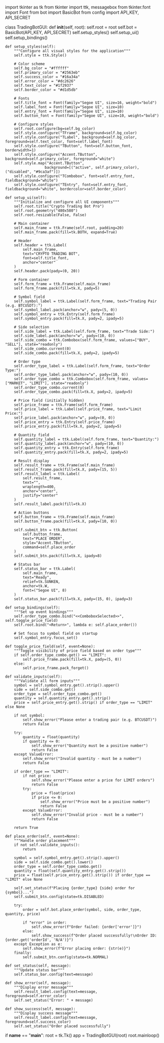 import tkinter as tk
from tkinter import ttk, messagebox
from tkinter.font import Font
from bot import BasicBot
from config import API_KEY, API_SECRET

class TradingBotGUI:
    def __init__(self, root):
        self.root = root
        self.bot = BasicBot(API_KEY, API_SECRET)
        self.setup_styles()
        self.setup_ui()
        self.setup_bindings()

    def setup_styles(self):
        """Configure all visual styles for the application"""
        self.style = ttk.Style()
        
        # Color scheme
        self.bg_color = "#ffffff"
        self.primary_color = "#2563eb"
        self.success_color = "#16a34a"
        self.error_color = "#dc2626"
        self.text_color = "#1f2937"
        self.border_color = "#d1d5db"
        
        # Fonts
        self.title_font = Font(family="Segoe UI", size=16, weight="bold")
        self.label_font = Font(family="Segoe UI", size=10)
        self.entry_font = Font(family="Segoe UI", size=10)
        self.button_font = Font(family="Segoe UI", size=10, weight="bold")
        
        # Configure styles
        self.root.configure(bg=self.bg_color)
        self.style.configure("TFrame", background=self.bg_color)
        self.style.configure("TLabel", background=self.bg_color, foreground=self.text_color, font=self.label_font)
        self.style.configure("TButton", font=self.button_font, borderwidth=1)
        self.style.configure("Accent.TButton", background=self.primary_color, foreground="white")
        self.style.map("Accent.TButton",
                      background=[("active", self.primary_color), ("disabled", "#9ca3af")])
        self.style.configure("TCombobox", font=self.entry_font, fieldbackground="white")
        self.style.configure("TEntry", font=self.entry_font, fieldbackground="white", bordercolor=self.border_color)

    def setup_ui(self):
        """Initialize and configure all UI components"""
        self.root.title("Crypto Trading Bot Pro")
        self.root.geometry("480x580")
        self.root.resizable(False, False)
        
        # Main container
        self.main_frame = ttk.Frame(self.root, padding=20)
        self.main_frame.pack(fill=tk.BOTH, expand=True)
        
        # Header
        self.header = ttk.Label(
            self.main_frame,
            text="CRYPTO TRADING BOT",
            font=self.title_font,
            anchor="center"
        )
        self.header.pack(pady=(0, 20))
        
        # Form container
        self.form_frame = ttk.Frame(self.main_frame)
        self.form_frame.pack(fill=tk.X, pady=5)
        
        # Symbol field
        self.symbol_label = ttk.Label(self.form_frame, text="Trading Pair (e.g. BTCUSDT):")
        self.symbol_label.pack(anchor="w", pady=(5, 0))
        self.symbol_entry = ttk.Entry(self.form_frame)
        self.symbol_entry.pack(fill=tk.X, pady=2, ipady=5)
        
        # Side selection
        self.side_label = ttk.Label(self.form_frame, text="Trade Side:")
        self.side_label.pack(anchor="w", pady=(10, 0))
        self.side_combo = ttk.Combobox(self.form_frame, values=["BUY", "SELL"], state="readonly")
        self.side_combo.current(0)
        self.side_combo.pack(fill=tk.X, pady=2, ipady=5)
        
        # Order type
        self.order_type_label = ttk.Label(self.form_frame, text="Order Type:")
        self.order_type_label.pack(anchor="w", pady=(10, 0))
        self.order_type_combo = ttk.Combobox(self.form_frame, values=["MARKET", "LIMIT"], state="readonly")
        self.order_type_combo.current(0)
        self.order_type_combo.pack(fill=tk.X, pady=2, ipady=5)
        
        # Price field (initially hidden)
        self.price_frame = ttk.Frame(self.form_frame)
        self.price_label = ttk.Label(self.price_frame, text="Limit Price:")
        self.price_label.pack(anchor="w", pady=(0, 0))
        self.price_entry = ttk.Entry(self.price_frame)
        self.price_entry.pack(fill=tk.X, pady=2, ipady=5)
        
        # Quantity field
        self.quantity_label = ttk.Label(self.form_frame, text="Quantity:")
        self.quantity_label.pack(anchor="w", pady=(10, 0))
        self.quantity_entry = ttk.Entry(self.form_frame)
        self.quantity_entry.pack(fill=tk.X, pady=2, ipady=5)
        
        # Result display
        self.result_frame = ttk.Frame(self.main_frame)
        self.result_frame.pack(fill=tk.X, pady=(15, 5))
        self.result_label = ttk.Label(
            self.result_frame,
            text="",
            wraplength=400,
            anchor="center",
            justify="center"
        )
        self.result_label.pack(fill=tk.X)
        
        # Action buttons
        self.button_frame = ttk.Frame(self.main_frame)
        self.button_frame.pack(fill=tk.X, pady=(10, 0))
        
        self.submit_btn = ttk.Button(
            self.button_frame,
            text="PLACE ORDER",
            style="Accent.TButton",
            command=self.place_order
        )
        self.submit_btn.pack(fill=tk.X, ipady=8)
        
        # Status bar
        self.status_bar = ttk.Label(
            self.main_frame,
            text="Ready",
            relief=tk.SUNKEN,
            anchor=tk.W,
            font=("Segoe UI", 8)
        )
        self.status_bar.pack(fill=tk.X, pady=(15, 0), ipady=3)

    def setup_bindings(self):
        """Set up event bindings"""
        self.order_type_combo.bind("<<ComboboxSelected>>", self.toggle_price_field)
        self.root.bind("<Return>", lambda e: self.place_order())
        
        # Set focus to symbol field on startup
        self.symbol_entry.focus_set()

    def toggle_price_field(self, event=None):
        """Toggle visibility of price field based on order type"""
        if self.order_type_combo.get() == "LIMIT":
            self.price_frame.pack(fill=tk.X, pady=(5, 0))
        else:
            self.price_frame.pack_forget()

    def validate_inputs(self):
        """Validate all form inputs"""
        symbol = self.symbol_entry.get().strip().upper()
        side = self.side_combo.get()
        order_type = self.order_type_combo.get()
        quantity = self.quantity_entry.get().strip()
        price = self.price_entry.get().strip() if order_type == "LIMIT" else None
        
        if not symbol:
            self.show_error("Please enter a trading pair (e.g. BTCUSDT)")
            return False
        
        try:
            quantity = float(quantity)
            if quantity <= 0:
                self.show_error("Quantity must be a positive number")
                return False
        except ValueError:
            self.show_error("Invalid quantity - must be a number")
            return False
        
        if order_type == "LIMIT":
            if not price:
                self.show_error("Please enter a price for LIMIT orders")
                return False
            try:
                price = float(price)
                if price <= 0:
                    self.show_error("Price must be a positive number")
                    return False
            except ValueError:
                self.show_error("Invalid price - must be a number")
                return False
        
        return True

    def place_order(self, event=None):
        """Handle order placement"""
        if not self.validate_inputs():
            return
            
        symbol = self.symbol_entry.get().strip().upper()
        side = self.side_combo.get().lower()
        order_type = self.order_type_combo.get()
        quantity = float(self.quantity_entry.get().strip())
        price = float(self.price_entry.get().strip()) if order_type == "LIMIT" else None
        
        self.set_status(f"Placing {order_type} {side} order for {symbol}...")
        self.submit_btn.config(state=tk.DISABLED)
        
        try:
            order = self.bot.place_order(symbol, side, order_type, quantity, price)
            
            if "error" in order:
                self.show_error(f"Order failed: {order['error']}")
            else:
                self.show_success(f"Order placed successfully!\nOrder ID: {order.get('orderId', 'N/A')}")
        except Exception as e:
            self.show_error(f"Error placing order: {str(e)}")
        finally:
            self.submit_btn.config(state=tk.NORMAL)

    def set_status(self, message):
        """Update status bar"""
        self.status_bar.config(text=message)

    def show_error(self, message):
        """Display error message"""
        self.result_label.config(text=message, foreground=self.error_color)
        self.set_status("Error: " + message)

    def show_success(self, message):
        """Display success message"""
        self.result_label.config(text=message, foreground=self.success_color)
        self.set_status("Order placed successfully")

if __name__ == "__main__":
    root = tk.Tk()
    app = TradingBotGUI(root)
    root.mainloop()
